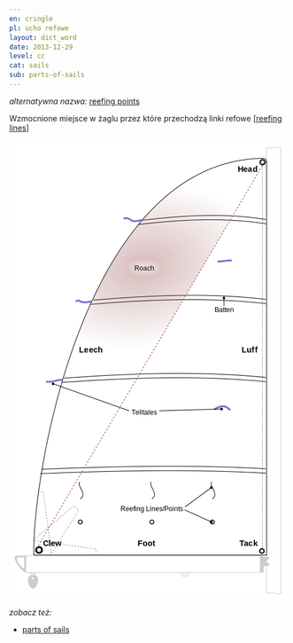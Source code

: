 ```yaml
---
en: cringle
pl: ucho refowe
layout: dict_word
date: 2013-12-29
level: cc
cat: sails
sub: parts-of-sails
---
```


*alternatywna nazwa:* [reefing points](/dict/reefing-points.html) 

Wzmocnione miejsce w żaglu przez które przechodzą linki refowe [[reefing lines](/dict/reefing-lines.html)]

![części żagla](/img/dict/parts_of_a_sail.png)

*zobacz też:*

* [parts of sails](/dict/parts-of-sails.html)

